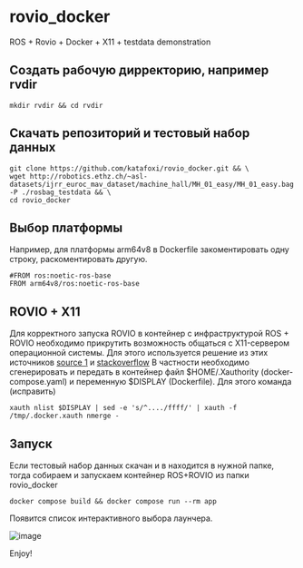 # rovio_docker
ROS + Rovio + Docker + X11 + testdata demonstration

## Создать рабочую дирректорию, например rvdir
```
mkdir rvdir && cd rvdir
```
## Скачать репозиторий и тестовый набор данных
```
git clone https://github.com/katafoxi/rovio_docker.git && \
wget http://robotics.ethz.ch/~asl-datasets/ijrr_euroc_mav_dataset/machine_hall/MH_01_easy/MH_01_easy.bag -P ./rosbag_testdata && \
cd rovio_docker
```
## Выбор платформы
Например, для платформы arm64v8 в Dockerfile закоментировать одну строку, раскоментировать другую.
```
#FROM ros:noetic-ros-base
FROM arm64v8/ros:noetic-ros-base
```
## ROVIO + X11
Для корректного запуска ROVIO в контейнер с инфраструктурой ROS + ROVIO необходимо прикрутить возможность общаться с X11-сервером операционной системы.
Для этого используется решение из этих источников [source 1](https://dzone.com/articles/docker-x11-client-via-ssh) и [stackoverflow](https://stackoverflow.com/questions/71245228/running-x-server-using-docker)
В частности необходимо сгенерировать и передать в контейнер файл $HOME/.Xauthority (docker-compose.yaml)  и переменную $DISPLAY (Dockerfile).
Для этого команда (исправить)
```
xauth nlist $DISPLAY | sed -e 's/^..../ffff/' | xauth -f /tmp/.docker.xauth nmerge -
```
## Запуск
Если тестовый набор данных скачан и в находится в нужной папке, тогда собираем и запускаем контейнер ROS+ROVIO из папки rovio_docker
```
docker compose build && docker compose run --rm app
```
Появится список интерактивного выбора лаунчера. 

![image](https://github.com/katafoxi/rovio_docker/assets/83884504/794bf74d-2dce-4675-a599-e7535484e533)

Enjoy!

